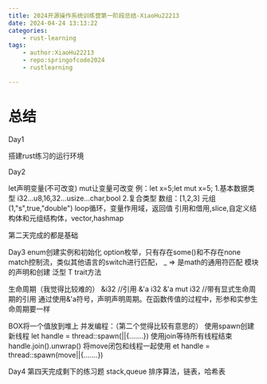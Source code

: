 ```yaml
---
title: 2024开源操作系统训练营第一阶段总结-XiaoHu22213
date: 2024-04-24 13:13:22
categories:
    - rust-learning
tags:
    - author:XiaoHu22213
    - repo:springofcode2024
    - rustlearning

---
```


# 总结
Day1

搭建rust练习的运行环境

Day2

let声明变量(不可改变)     mut让变量可改变   例：let x=5;let mut x=5;
1.基本数据类型 i32...u8,16,32...usize...char,bool
2.复合类型 数组：[1,2,3] 元组(1,"s",true,"double")
loop循环，变量作用域，返回值
引用和借用,slice,自定义结构体和元组结构体，vector,hashmap

第二天完成的都是基础

Day3
enum创建实例和初始化
option枚举，只有存在some()和不存在none
match控制流，类似其他语言的switch进行匹配， _ =>          是math的通用符匹配
模块的声明和创建
泛型 T trait方法

生命周期（我觉得比较难的）
&i32    //引用
&'a i32  &'a mut i32   //带有显式生命周期的引用
通过使用&'a符号，声明声明周期。在函数传值的过程中，形参和实参生命周期要一样

BOX<T>将一个值放到堆上
并发编程：（第二个觉得比较有意思的）
使用spawn创建新线程   let handle =  thread::spawn(||{.......})
使用join等待所有线程结束   handle.join().unwrap()
将move闭包和线程一起使用 et handle =  thread::spawn(move||{.......})

Day4 
第四天完成剩下的练习题
stack,queue
排序算法，链表，哈希表









